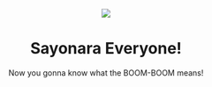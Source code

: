 <p align="center"><img src="https://media1.giphy.com/media/a6pzK009rlCak/200w.gif?cid=82a1493b77oxulwfa8mq94bm07jcm6dtyk89mgmdccn7yuka&rid=200w.gif&ct=g"></p>

<p align="center"><h1 align="center">Sayonara Everyone!</h1></p>
<p align="center">Now you gonna know what the BOOM-BOOM means!</p>
